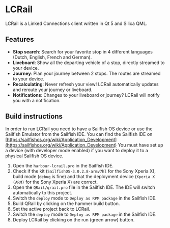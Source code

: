 # LCRail

LCRail is a Linked Connections client written in Qt 5 and Silica QML.

## Features

- **Stop search**: Search for your favorite stop in 4 different languages (Dutch, English, French and German).
- **Liveboard**: Show all the departing vehicle of a stop, directly streamed to your device.
- **Journey**: Plan your journey between 2 stops. The routes are streamed to your device.
- **Recalculating**: Never refresh your view! LCRail automatically updates and reroute your journey or liveboard.
- **Notifications**: Changes to your liveboard or journey? LCRail will notify you with a notification.

## Build instructions

In order to run LCRail you need to have a Sailfish OS device or use the Sailfish Emulator from the Sailfish IDE.
You can find the Sailfish IDE on [https://sailfishos.org/wiki/Application_Development](https://sailfishos.org/wiki/Application_Development)
You must have set up a device (with developer mode enabled) if you want to deploy it to a physical Sailfish OS device.

1. Open the `harbour-lcrail.pro` in the Sailfish IDE.
2. Check if the kit (`SailfishOS-3.0.2.8-armv7hl` for the Sony Xperia X), build mode (`debug` is fine) and that the deployment device (`Xperia X (ARM)` for the Sony Xperia X) are correct.
3. Open the `QRail/qrail.pro` file in the Sailfish IDE. The IDE will switch automatically to this project.
4. Switch the `deploy` mode to `Deploy as RPM package` in the Sailfish IDE.
5. Build QRail by clicking on the hammer build button.
6. Set the active project back to LCRail.
7. Switch the `deploy` mode to `Deploy as RPM package` in the Sailfish IDE.
9. Deploy LCRail by clicking on the run (green arrow) button.
